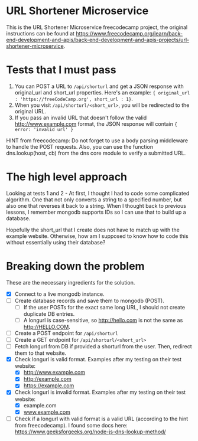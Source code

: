 # URL Shortener Microservice

This is the URL Shortener Microservice freecodecamp project, the original instructions can be found at https://www.freecodecamp.org/learn/back-end-development-and-apis/back-end-development-and-apis-projects/url-shortener-microservice.

# Tests that I must pass

1. You can POST a URL to `/api/shorturl` and get a JSON response with original_url and short_url properties. Here's an example: `{ original_url : 'https://freeCodeCamp.org', short_url : 1}`.
2. When you visit `/api/shorturl/<short_url>`, you will be redirected to the original URL.
3. If you pass an invalid URL that doesn't follow the valid http://www.example.com format, the JSON response will contain `{ error: 'invalid url' }`

HINT from freecodecamp: Do not forget to use a body parsing middleware to handle the POST requests. Also, you can use the function dns.lookup(host, cb) from the dns core module to verify a submitted URL.

# The high level approach

Looking at tests 1 and 2 - At first, I thought I had to code some complicated algorithm. One that not only converts a string to a specified number, but also one that reverses it back to a string. When I thought back to previous lessons, I remember mongodb supports IDs so I can use that to build up a database.

Hopefully the short_url that I create does not have to match up with the example website. Otherwise, how am I supposed to know how to code this without essentially using their database?

# Breaking down the problem

These are the necessary ingredients for the solution.

- [x] Connect to a live mongodb instance.
- [ ] Create database records and save them to mongodb (POST).
  - [ ] If the user POSTs for the exact same long URL, I should not create duplicate DB entries.
  - [ ] A longurl is case-sensitive, so http://hello.com is not the same as http://HELLO.COM.
- [ ] Create a POST endpoint for `/api/shorturl`
- [ ] Create a GET endpoint for `/api/shorturl/<short_url>`
- [ ] Fetch longurl from DB if provided a shorturl from the user. Then, redirect them to that website.
- [x] Check longurl is valid format. Examples after my testing on their test website:
  - [x] http://www.example.com
  - [x] http://example.com
  - [x] https://example.com
- [x] Check longurl is invalid format. Examples after my testing on their test website:
  - [x] example.com
  - [x] www.example.com
- [ ] Check if a longurl with valid format is a valid URL (according to the hint from freecodecamp). I found some docs here: https://www.geeksforgeeks.org/node-js-dns-lookup-method/

